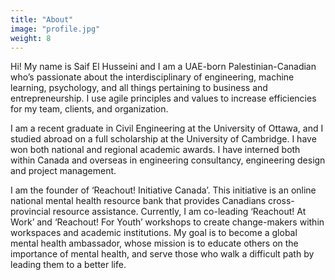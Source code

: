 ```yaml
---
title: "About"
image: "profile.jpg"
weight: 8
---
```


Hi! My name is Saif El Husseini and I am a UAE-born Palestinian-Canadian who’s passionate about the interdisciplinary of engineering, machine learning, psychology, and all things pertaining to business and entrepreneurship. I use agile principles and values to increase efficiencies for my team, clients, and organization.


I am a recent graduate in Civil Engineering at the University of Ottawa, and I studied abroad on a full scholarship at the University of Cambridge. I have won both national and regional academic awards. I have interned both within Canada and overseas in engineering consultancy, engineering design and project management.


I am the founder of ‘Reachout! Initiative Canada’. This initiative is an online national mental health resource bank that provides Canadians cross-provincial resource assistance. Currently, I am co-leading ‘Reachout! At Work’ and ‘Reachout! For Youth’ workshops to create change-makers within workspaces and academic institutions. My goal is to become a global mental health ambassador, whose mission is to educate others on the importance of mental health, and serve those who walk a difficult path by leading them to a better life.
  